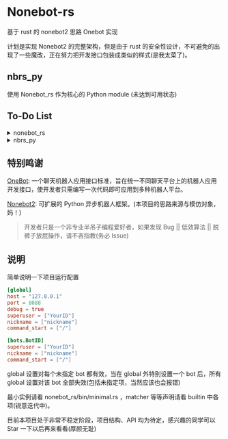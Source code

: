 # Nonebot-rs

基于 rust 的 nonebot2 思路 Onebot 实现

计划是实现 Nonebot2 的完整架构，但是由于 rust 的安全性设计，不可避免的出现了一些魔改，正在努力把开发接口包装成类似的样式(是我太菜了)。

## nbrs_py

使用 Nonebot_rs 作为核心的 Python module (未达到可用状态)

## To-Do List

<details><summary>nonebot_rs</summary>

- [ ] onebot 通讯方式
  - [ ] HTTP (无限期推迟)
  - [ ] 正向 WS (优先考虑)
  - [x] 反向 WS (使用 axum 实现)
- [ ] Onebot 标准接口实现(使用 serde 实现)
  - [x] Event
  - [x] Message
  - [ ] Api
- [x] Built-in Handler
  - [x] logger(tracing-subscriber)
  - [x] echo (基础应答功能)
  - [x] Rcnb (对话功能实现，目前写法还很丑陋···想办法打包中)
- [ ] built-in rules pre_matchers
- [ ] Nbconfig
  - [x] 基本设置
  - [x] bot 设置
  - [ ] Matcher 设置
  - [ ] 定时任务设置
- [ ] Message 构建 API 完善
- [x] 插件式 Matcher 实现
  - [x] prematcher
  - [x] rules
  - [x] handler
  - [x] aftermatcher
  - [ ] Matcher Api
  - [x] 临时 Matcher 实现对话
- [ ] 文档
- [ ] 定时任务插件
- [ ] 实现属性宏声明插件，便于二次开发
- [ ] 模块化分离各组件
- [ ] 使用 pyo3 搭建 nonebot-rs 版 Python 库(又绕回来了.jpg)

</details>

<details><summary>nbrs_py</summary>
Nothing yet.
</details>

## 特别鸣谢

[OneBot](https://github.com/botuniverse/onebot): 一个聊天机器人应用接口标准，旨在统一不同聊天平台上的机器人应用开发接口，使开发者只需编写一次代码即可应用到多种机器人平台。

[Nonebot2](https://github.com/nonebot/nonebot2): 可扩展的 Python 异步机器人框架。(本项目的思路来源与模仿对象，妈！)

> 开发者只是一个非专业半吊子编程爱好者，如果发现 Bug || 低效算法 || 脱裤子放屁操作，请不吝指教(务必 Issue)

## 说明

简单说明一下项目运行配置

```toml
[global]
host = "127.0.0.1"
port = 8088
debug = true
superuser = ["YourID"]
nickname = ["nickname"]
command_start = ["/"]

[bots.BotID]
superuser = ["YourID"]
nickname = ["nickname"]
command_start = ["/"]
```

global 设置对每个未指定 bot 都有效，当在 global 外特别设置一个 bot 后，所有 global 设置对该 bot 全部失效(包括未指定项，当然应该也会报错)

最小实例请看 nonebot_rs/bin/minimal.rs ，matcher 等等声明请看 builtin 中各项(锐意迭代中)。

目前本项目处于非常不稳定阶段，项目结构、API 均为待定，感兴趣的同学可以 Star 一下以后再来看看(厚颜无耻)